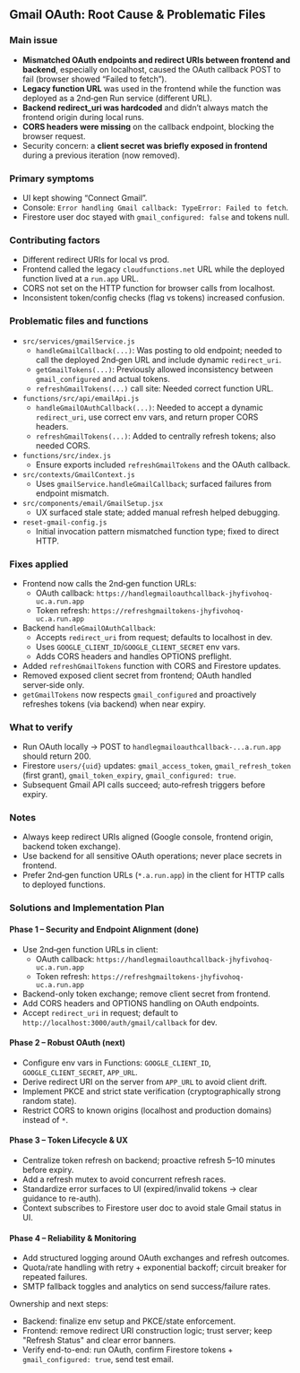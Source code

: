 ## Gmail OAuth: Root Cause & Problematic Files

### Main issue
- **Mismatched OAuth endpoints and redirect URIs between frontend and backend**, especially on localhost, caused the OAuth callback POST to fail (browser showed “Failed to fetch”).
- **Legacy function URL** was used in the frontend while the function was deployed as a 2nd‑gen Run service (different URL).
- **Backend redirect_uri was hardcoded** and didn’t always match the frontend origin during local runs.
- **CORS headers were missing** on the callback endpoint, blocking the browser request.
- Security concern: a **client secret was briefly exposed in frontend** during a previous iteration (now removed).

### Primary symptoms
- UI kept showing “Connect Gmail”.
- Console: `Error handling Gmail callback: TypeError: Failed to fetch`.
- Firestore user doc stayed with `gmail_configured: false` and tokens null.

### Contributing factors
- Different redirect URIs for local vs prod.
- Frontend called the legacy `cloudfunctions.net` URL while the deployed function lived at a `run.app` URL.
- CORS not set on the HTTP function for browser calls from localhost.
- Inconsistent token/config checks (flag vs tokens) increased confusion.

### Problematic files and functions
- `src/services/gmailService.js`
  - `handleGmailCallback(...)`: Was posting to old endpoint; needed to call the deployed 2nd‑gen URL and include dynamic `redirect_uri`.
  - `getGmailTokens(...)`: Previously allowed inconsistency between `gmail_configured` and actual tokens.
  - `refreshGmailTokens(...)` call site: Needed correct function URL.
- `functions/src/api/emailApi.js`
  - `handleGmailOAuthCallback(...)`: Needed to accept a dynamic `redirect_uri`, use correct env vars, and return proper CORS headers.
  - `refreshGmailTokens(...)`: Added to centrally refresh tokens; also needed CORS.
- `functions/src/index.js`
  - Ensure exports included `refreshGmailTokens` and the OAuth callback.
- `src/contexts/GmailContext.js`
  - Uses `gmailService.handleGmailCallback`; surfaced failures from endpoint mismatch.
- `src/components/email/GmailSetup.jsx`
  - UX surfaced stale state; added manual refresh helped debugging.
- `reset-gmail-config.js`
  - Initial invocation pattern mismatched function type; fixed to direct HTTP.

### Fixes applied
- Frontend now calls the 2nd‑gen function URLs:
  - OAuth callback: `https://handlegmailoauthcallback-jhyfivohoq-uc.a.run.app`
  - Token refresh: `https://refreshgmailtokens-jhyfivohoq-uc.a.run.app`
- Backend `handleGmailOAuthCallback`:
  - Accepts `redirect_uri` from request; defaults to localhost in dev.
  - Uses `GOOGLE_CLIENT_ID`/`GOOGLE_CLIENT_SECRET` env vars.
  - Adds CORS headers and handles OPTIONS preflight.
- Added `refreshGmailTokens` function with CORS and Firestore updates.
- Removed exposed client secret from frontend; OAuth handled server‑side only.
- `getGmailTokens` now respects `gmail_configured` and proactively refreshes tokens (via backend) when near expiry.

### What to verify
- Run OAuth locally → POST to `handlegmailoauthcallback-...a.run.app` should return 200.
- Firestore `users/{uid}` updates: `gmail_access_token`, `gmail_refresh_token` (first grant), `gmail_token_expiry`, `gmail_configured: true`.
- Subsequent Gmail API calls succeed; auto‑refresh triggers before expiry.

### Notes
- Always keep redirect URIs aligned (Google console, frontend origin, backend token exchange).
- Use backend for all sensitive OAuth operations; never place secrets in frontend.
- Prefer 2nd‑gen function URLs (`*.a.run.app`) in the client for HTTP calls to deployed functions.

### Solutions and Implementation Plan

#### Phase 1 – Security and Endpoint Alignment (done)
- Use 2nd‑gen function URLs in client:
  - OAuth callback: `https://handlegmailoauthcallback-jhyfivohoq-uc.a.run.app`
  - Token refresh: `https://refreshgmailtokens-jhyfivohoq-uc.a.run.app`
- Backend-only token exchange; remove client secret from frontend.
- Add CORS headers and OPTIONS handling on OAuth endpoints.
- Accept `redirect_uri` in request; default to `http://localhost:3000/auth/gmail/callback` for dev.

#### Phase 2 – Robust OAuth (next)
- Configure env vars in Functions: `GOOGLE_CLIENT_ID`, `GOOGLE_CLIENT_SECRET`, `APP_URL`.
- Derive redirect URI on the server from `APP_URL` to avoid client drift.
- Implement PKCE and strict state verification (cryptographically strong random state).
- Restrict CORS to known origins (localhost and production domains) instead of `*`.

#### Phase 3 – Token Lifecycle & UX
- Centralize token refresh on backend; proactive refresh 5–10 minutes before expiry.
- Add a refresh mutex to avoid concurrent refresh races.
- Standardize error surfaces to UI (expired/invalid tokens → clear guidance to re-auth).
- Context subscribes to Firestore user doc to avoid stale Gmail status in UI.

#### Phase 4 – Reliability & Monitoring
- Add structured logging around OAuth exchanges and refresh outcomes.
- Quota/rate handling with retry + exponential backoff; circuit breaker for repeated failures.
- SMTP fallback toggles and analytics on send success/failure rates.

Ownership and next steps:
- Backend: finalize env setup and PKCE/state enforcement.
- Frontend: remove redirect URI construction logic; trust server; keep "Refresh Status" and clear error banners.
- Verify end-to-end: run OAuth, confirm Firestore tokens + `gmail_configured: true`, send test email.
